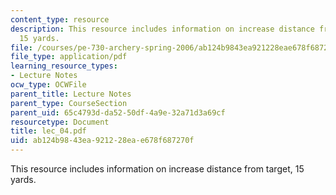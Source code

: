 ```yaml
---
content_type: resource
description: This resource includes information on increase distance from target,
  15 yards.
file: /courses/pe-730-archery-spring-2006/ab124b9843ea921228eae678f687270f_lec_04.pdf
file_type: application/pdf
learning_resource_types:
- Lecture Notes
ocw_type: OCWFile
parent_title: Lecture Notes
parent_type: CourseSection
parent_uid: 65c4793d-da52-50df-4a9e-32a71d3a69cf
resourcetype: Document
title: lec_04.pdf
uid: ab124b98-43ea-9212-28ea-e678f687270f
---
```

This resource includes information on increase distance from target, 15 yards.

